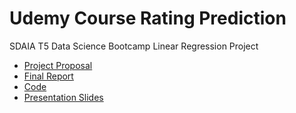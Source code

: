 # Udemy Course Rating Prediction

SDAIA T5 Data Science Bootcamp Linear Regression Project

* [Project Proposal](Proposal.md)
* [Final Report](Report.md)
* [Code](Code.ipynb)
* [Presentation Slides](Slides.pdf)
